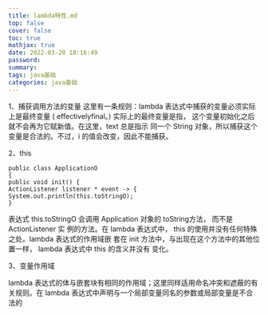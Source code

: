 ```yaml
---
title: lambda特性.md
top: false
cover: false
toc: true
mathjax: true
date: 2022-03-20 18:16:49
password:
summary:
tags: java基础
categories: java基础
---
```

1、捕获调用方法的变量
这里有一条规则：lambda 表达式中捕获的变量必须实际上是最终变量 ( effectivelyfinal。)
实际上的最终变量是指， 这个变量初始化之后就不会再为它赋新值。在这里，text 总是指示
同一个 String 对象，所以捕获这个变量是合法的。不过，i 的值会改变，因此不能捕获。

2、this
~~~
public class ApplicationO
{
public void init() {
ActionListener listener * event -> {
System.out.println(this.toStringO); 
}
~~~
表达式 this.toStringO 会调用 Application 对象的 toString方法， 而不是 ActionListener 实
例的方法。在 lambda 表达式中， this 的使用并没有任何特殊之处。lambda 表达式的作用域嵌
套在 init 方法中，与出现在这个方法中的其他位置一样， lambda 表达式中 this 的含义并没有
变化。

3、变量作用域

lambda 表达式的体与嵌套块有相同的作用域；这里同样适用命名冲突和遮蔽的有关规则。在 lambda 表达式中声明与一个局部变量同名的参数或局部变量是不合法的
